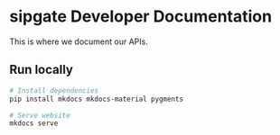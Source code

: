 # sipgate Developer Documentation

This is where we document our APIs.

## Run locally

```bash
# Install dependencies
pip install mkdocs mkdocs-material pygments

# Serve website
mkdocs serve
```
